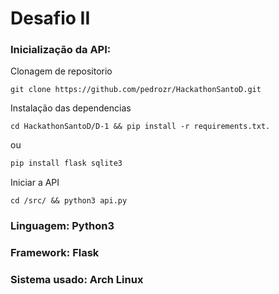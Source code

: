 # Desafio II

### Inicialização da API:
Clonagem de repositorio

~~~Clonagem
git clone https://github.com/pedrozr/HackathonSantoD.git
~~~

Instalação das dependencias

~~~ShellScript
cd HackathonSantoD/D-1 && pip install -r requirements.txt.
~~~
ou
~~~Python
pip install flask sqlite3
~~~

Iniciar a API
~~~StartAPI
cd /src/ && python3 api.py
~~~

### Linguagem: Python3

### Framework: Flask

### Sistema usado: Arch Linux